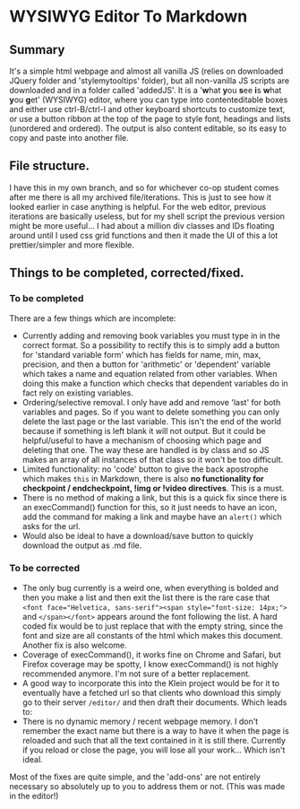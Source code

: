 # WYSIWYG Editor To Markdown
## Summary
It's a simple html webpage and almost all vanilla JS (relies on downloaded JQuery folder and 'stylemytooltips' folder), but all non-vanilla JS scripts are downloaded and in a folder called 'addedJS'. It is a '**w**hat **y**ou **s**ee **i**s **w**hat **y**ou **g**et' (WYSIWYG) editor, where you can type into contenteditable boxes and either use ctrl-B/ctrl-I and other keyboard shortcuts to customize text, or use a button ribbon at the top of the page to style font, headings and lists (unordered and ordered). The output is also content editable, so its easy to copy and paste into another file.

## File structure.
I have this in my own branch, and so for whichever co-op student comes after me there is all my archived file/iterations. This is just to see how it looked earlier in case anything is helpful. For the web editor, previous iterations are basically useless, but for my shell script the previous version might be more useful... I had about a million div classes and IDs floating around until I used css grid functions and then it made the UI of this a lot prettier/simpler and more flexible.
## Things to be completed, corrected/fixed.
### To be completed
There are a few things which are incomplete:
- Currently adding and removing book variables you must type in in the correct format. So a possibility to rectify this is to simply add a button for 'standard variable form' which has fields for name, min, max, precision, and then a button for 'arithmetic' or 'dependent' variable which takes a name and equation related from other variables. When doing this make a function which checks that dependent variables do in fact rely on existing variables.
- Ordering/selective removal. I only have add and remove 'last' for both variables and pages. So if you want to delete something you can only delete the last page or the last variable. This isn't the end of the world because if something is left blank it will not output. But it could be helpful/useful to have a mechanism of choosing which page and deleting that one. The way these are handled is by class and so JS makes an array of all instances of that class so it won't be too difficult.
- Limited functionality: no 'code' button to give the back apostrophe which makes `this` in Markdown, there is also **no functionality for checkpoint / endcheckpoint, !img or !video directives**. This is a must.
- There is no method of making a link, but this is a quick fix since there is an execCommand() function for this, so it just needs to have an icon, add the command for making a link and maybe have an `alert()` which asks for the url.
- Would also be ideal to have a download/save button to quickly download the output as .md file.
 

### To be corrected
- The only bug currently is a weird one, when everything is bolded and then you make a list and then exit the list there is the rare case that `<font face="Helvetica, sans-serif"><span style="font-size: 14px;">` and `</span></font>` appears around the font following the list. A hard coded fix would be to just replace that with the empty string, since the font and size are all constants of the html which makes this document. Another fix is also welcome. 
- Coverage of execCommand(), it works fine on Chrome and Safari, but Firefox coverage may be spotty, I know execCommand() is not highly recommended anymore. I'm not sure of a better replacement. 
- A good way to incorporate this into the Klein project would be for it to eventually have a fetched url so that clients who download this simply go to their server `/editor/` and then draft their documents. Which leads to:
- There is no dynamic memory / recent webpage memory. I don't remember the exact name but there is a way to have it when the page is reloaded and such that all the text contained in it is still there. Currently if you reload or close the page, you will lose all your work... Which isn't ideal. 

Most of the fixes are quite simple, and the 'add-ons' are not entirely necessary so absolutely up to you to address them or not. (This was made in the editor!)

